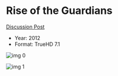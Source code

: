 # Rise of the Guardians

[Discussion Post](https://www.avsforum.com/threads/bass-eq-for-filtered-movies.2995212/post-58958464)

* Year: 2012
* Format: TrueHD 7.1

![img 0](https://i.imgur.com/9uJdYMe.jpg)

![img 1](https://i.imgur.com/7FlfClT.png)

